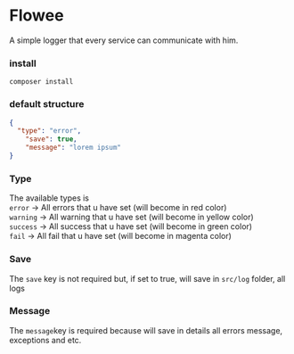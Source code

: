 # Flowee
A simple logger that every service can communicate with him.

### install
`composer install`

### default structure
```json
{
  "type": "error",
	"save": true,
	"message": "lorem ipsum"
}
``````

### Type
The available types is <br/> 
`error` -> All errors that u have set (will become in red color) <br/>
`warning` -> All warning that u have set (will become in yellow color) <br/>
`success` -> All success that u have set (will become in green color) <br/>
`fail` -> All fail that u have set (will become in magenta color) <br/>

### Save
The `save` key is not required but, if set to true, will save in `src/log` folder, all logs

### Message
The `message`key is required because will save in details all errors message, exceptions and etc.
